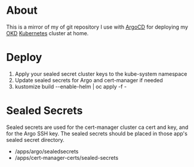 # About

This is a mirror of my of git repository I use with [ArgoCD](https://argoproj.github.io/cd/) for deploying my [OKD](https://okd.io/) [Kubernetes](https://kubernetes.io/) cluster at home.

# Deploy

1. Apply your sealed secret cluster keys to the kube-system namespace
2. Update sealed secrets for Argo and cert-manager if needed
3. kustomize build --enable-helm | oc apply -f -

# Sealed Secrets

Sealed secrets are used for the cert-manager cluster ca cert and key, and for the Argo SSH key. The sealed secrets should be placed in those app's sealed secret directory.

* /apps/argo/sealedsecrets
* /apps/cert-manager-certs/sealed-secrets

